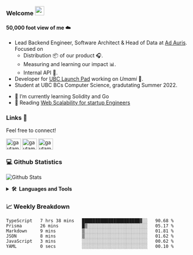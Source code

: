 ### Welcome <a href="https://www.gautamkrishnar.com/"><img src="https://media.giphy.com/media/hvRJCLFzcasrR4ia7z/giphy.gif" width="25px"></a>

#### 50,000 foot view of me  ☁️

- Lead Backend Engineer, Software Architect & Head of Data at [Ad Auris](https://www.ad-auris.com/). Focused on
    - Distribution 📦  of our product 🎧.
    - Measuring and learning our impact 📊.
    - Internal API 🔌.
- Developer for [UBC Launch Pad](https://ubclaunchpad.com/) working on *Umami* 🍜. 
- Student at UBC BCs Computer Science, gradutating Summer 2022.
<!-- Will update with link when deployed :) -->
- 🌱 I’m currently learning Solidity and Go
- 📖 Reading [Web Scalability for startup Engineers](https://www.google.com/search?q=web+scalability+for+startup+engineers)
### Links 🔗

Feel free to connect!

<p align="left">
<a href="https://www.linkedin.com/in/nick-kao-468540174/" target="blank"><img align="center" src="https://www.vectorlogo.zone/logos/linkedin/linkedin-icon.svg" alt="gautamkrishnar" height="30" width="40" /></a>
<a href="https://github.com/NicholasKao1029/NicholasKao1029" target="blank"><img align="center" src="https://www.vectorlogo.zone/logos/github/github-icon.svg" alt="gautamkrishnar" height="30" width="40" /></a>
<a href="https://dev.to/nicholaskao1029" target="blank"><img align="center" src="https://cdn.jsdelivr.net/npm/simple-icons@3.0.1/icons/dev-dot-to.svg" alt="gautamkrishnar" height="30" width="40" /></a>

<!-- TODO: personal website -->

<!-- TODO: add project to highlight -->

<!-- TODO: Blockchian information for funsies maybe public address and ways to interact with contract -->
### :computer: Github Statistics
![Github Stats](https://github-readme-stats.vercel.app/api?username=NicholasKao1029&show_icons=true&theme=radical)

<!--
<p align="center"> <img src="https://github-readme-stats.vercel.app/api?username=NicholasKao1029&show_icons=true&theme=radical" alt="NicholasKao1029" />
-->

<!--Creds: https://www.vectorlogo.zone/-->
<details>
  <summary><b>🛠️&nbsp;&nbsp;Languages&nbsp;and&nbsp;Tools</b></summary>
  <br/>
<p align="center">
      <img src="https://www.vectorlogo.zone/logos/python/python-icon.svg" alt="python" width="55" height="55"/>
      <img src="https://www.vectorlogo.zone/logos/nodejs/nodejs-icon.svg" alt="Nodejs" width="55" height="55"/>
      <img src="https://www.vectorlogo.zone/logos/git-scm/git-scm-icon.svg" alt="GIT" width="55" height="55"/> 
      <img src="https://www.vectorlogo.zone/logos/docker/docker-official.svg" alt="docker" width="60" height="50"/>
      <img src="https://www.vectorlogo.zone/logos/postgresql/postgresql-icon.svg" alt="postgresql" width="45" height="55"/>
      <img src="https://www.vectorlogo.zone/logos/mysql/mysql-icon.svg" alt="mysql" width="45" height="55"/>
      <img src="https://www.vectorlogo.zone/logos/google_cloud/google_cloud-icon.svg" alt="google_cloud" width="45" height="55"/>
      <img src="https://www.vectorlogo.zone/logos/github/github-icon.svg" alt="github" width="45" height="55"/>
      <img src="https://www.vectorlogo.zone/logos/mongodb/mongodb-icon.svg" alt="mongodb" width="45" height="55"/>
      <img src="https://www.vectorlogo.zone/logos/atlassian_jira/atlassian_jira-icon.svg" alt="atlassian_jira" width="45" height="55"/>
      <img src="https://www.vectorlogo.zone/logos/w3_html5/w3_html5-icon.svg" alt="w3_html5" width="45" height="55"/>
      <img src="https://www.vectorlogo.zone/logos/heroku/heroku-icon.svg" alt="heroku" width="45" height="55"/>
      <img src="https://www.vectorlogo.zone/logos/djangoproject/djangoproject-icon.svg" alt="djangoproject" width="45" height="55"/>
      <img src="https://www.vectorlogo.zone/logos/neovimio/neovimio-icon.svg" alt="neovimio" width="45" height="55"/>
      <img src="https://www.vectorlogo.zone/logos/google_analytics/google_analytics-icon.svg" alt="google_analytics" width="45" height="55"/>
      <img src="https://www.vectorlogo.zone/logos/mochajs/mochajs-icon.svg" alt="mochajs" width="45" height="55"/>
      <img src="https://www.vectorlogo.zone/logos/chaijs/chaijs-icon.svg" alt="chaijs" width="45" height="55"/>
      <img src="https://www.vectorlogo.zone/logos/typescriptlang/typescriptlang-icon.svg" alt="typescriptlang" width="45" height="55"/>
      <img src="https://www.vectorlogo.zone/logos/expressjs/expressjs-icon.svg" alt="expressjs" width="45" height="55"/>
      <img src="https://www.vectorlogo.zone/logos/reactjs/reactjs-icon.svg" alt="reactjs" width="45" height="55"/>
      <img src="https://www.vectorlogo.zone/logos/google_cloud_run/google_cloud_run-icon.svg" alt="google_cloud_run" width="45" height="55"/>
      <img src="https://www.vectorlogo.zone/logos/amazon_aws/amazon_aws-icon.svg" alt="amazon_aws" width="45" height="55"/>
      <img src="https://www.vectorlogo.zone/logos/microsoft_azure/microsoft_azure-icon.svg" alt="microsoft_azure" width="45" height="55"/>

</p>

</details>


<!-- <details> -->
<!--   <summary><b>📈&nbsp;&nbsp;Language&nbsp;/&nbsp;Framework stats</b></summary> -->
<!--   <br/> -->
<!--   <a href='https://profile.codersrank.io/user/gautamkrishnar/'> -->
<!--   <img src='http://cr-skills-chart-widget.azurewebsites.net/api/api?username=gautamkrishnar&padding=30&skills=angular,batchfile,c,C%23,coffeescript,dart,go,html,json,java,javascript,less,mysql,php,pandas,perl,python,reactjs,scss,shell,svelte,swift,typescript,vue'> -->
<!--   </a> -->

<!-- </details> -->

### 📈 Weekly Breakdown
<!--START_SECTION:waka-->

```text
TypeScript   7 hrs 38 mins   ██████████████████████▓░░   90.68 %
Prisma       26 mins         █▒░░░░░░░░░░░░░░░░░░░░░░░   05.17 %
Markdown     9 mins          ▒░░░░░░░░░░░░░░░░░░░░░░░░   01.81 %
JSON         8 mins          ▒░░░░░░░░░░░░░░░░░░░░░░░░   01.62 %
JavaScript   3 mins          ░░░░░░░░░░░░░░░░░░░░░░░░░   00.62 %
YAML         0 secs          ░░░░░░░░░░░░░░░░░░░░░░░░░   00.10 %
```

<!--END_SECTION:waka-->
